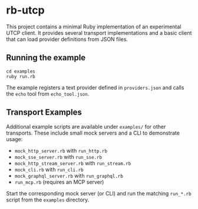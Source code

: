 # rb-utcp

This project contains a minimal Ruby implementation of an experimental UTCP client.
It provides several transport implementations and a basic client that can load
provider definitions from JSON files.

## Running the example

```
cd examples
ruby run.rb
```

The example registers a text provider defined in `providers.json` and calls the
`echo` tool from `echo_tool.json`.

## Transport Examples

Additional example scripts are available under `examples/` for other transports. These include small mock servers and a CLI to demonstrate usage:

- `mock_http_server.rb` with `run_http.rb`
- `mock_sse_server.rb` with `run_sse.rb`
- `mock_http_stream_server.rb` with `run_stream.rb`
- `mock_cli.rb` with `run_cli.rb`
- `mock_graphql_server.rb` with `run_graphql.rb`
- `run_mcp.rb` (requires an MCP server)

Start the corresponding mock server (or CLI) and run the matching `run_*.rb` script from the `examples` directory.
